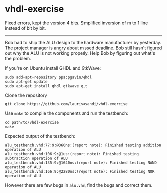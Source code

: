 # vhdl-exercise

Fixed errors, kept the version 4 bits.
Simplified inversion of m to 1 line instead of bit by bit.

____
Bob had to ship the ALU design to the hardware manufacturer by yesterday.
The project manager is angry about missed deadline.
Bob still hasn't figured out why the ALU is not working properly.
Help Bob by figuring out what's the problem.

If you're on Ubuntu install GHDL and GtkWave:

```
sudo add-apt-repository ppa:pgavin/ghdl
sudo apt-get update
sudo apt-get install ghdl gtkwave git
```

Clone the repository

```
git clone https://github.com/laurivosandi/vhdl-exercise
```

Use ```make``` to compile the components and run the testbench:

```
cd path/to/vhdl-exercise
make
```

Expected output of the testbench:

```
alu_testbench.vhd:77:9:@360ns:(report note): Finished testing addition operation of ALU
alu_testbench.vhd:106:9:@1us:(report note): Finished testing subtraction operation of ALU
alu_testbench.vhd:135:9:@1640ns:(report note): Finished testing NAND operation of ALU
alu_testbench.vhd:166:9:@2280ns:(report note): Finished testing NOR operation of ALU
```

However there are few bugs in ```alu.vhd```, find the bugs and correct them.
